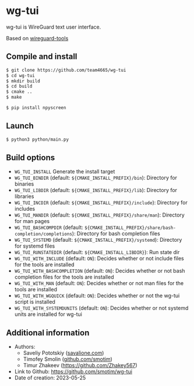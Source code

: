 # wg-tui
wg-tui is WireGuard text user interface.

Based on [wireguard-tools](https://git.zx2c4.com/wireguard-tools)

## Compile and install
```sh
$ git clone https://github.com/team4665/wg-tui 
$ cd wg-tui
$ mkdir build
$ cd build
$ cmake ..
$ make
```

```sh
$ pip install npyscreen
```

## Launch
```sh
$ python3 python/main.py
```

## Build options
* ``WG_TUI_INSTALL`` Generate the install target
* ``WG_TUI_BINDIR`` (default: ``${CMAKE_INSTALL_PREFIX}/bin``): Directory for binaries
* ``WG_TUI_LIBDIR`` (default: ``${CMAKE_INSTALL_PREFIX}/lib``): Directory for libraries
* ``WG_TUI_INCDIR`` (default: ``${CMAKE_INSTALL_PREFIX}/include``): Directory for includes
* ``WG_TUI_MANDIR`` (default: ``${CMAKE_INSTALL_PREFIX}/share/man``): Directory for man pages
* ``WG_TUI_BASHCOMPDIR`` (default: ``${CMAKE_INSTALL_PREFIX}/share/bash-completion/completions``): Directory for bash completion files
* ``WG_TUI_SYSTEMD`` (default: ``${CMAKE_INSTALL_PREFIX}/systemd``): Directory for systemd files
* ``WG_TUI_RUNSTATEDIR`` (default: ``${CMAKE_INSTALL_LIBDIR}``): Run state dir
* ``WG_TUI_WITH_INCLUDE`` (default: ``ON``): Decides whether or not include files for the tools are installed
* ``WG_TUI_WITH_BASHCOMPLETION`` (default: ``ON``): Decides whether or not bash completion files for the tools are installed
* ``WG_TUI_WITH_MAN`` (default: ``ON``): Decides whether or not man files for the tools are installed
* ``WG_TUI_WITH_WGQUICK`` (default: ``ON``): Decides whether or not the wg-tui script is installed
* ``WG_TUI_WITH_SYSTEMDUNITS`` (default: ``ON``): Decides whether or not systemd units are installed for wg-tui

## Additional information
* Authors:
  * Saveliy Pototskiy ([savalione.com](https://savalione.com))
  * Timofey Smolin ([github.com/smotim](https://github.com/smotim))
  * Timur Zhakeev (https://github.com/Zhakey567)
* Link to Github: https://github.com/smotim/wg-tui
* Date of creation: 2023-05-25
